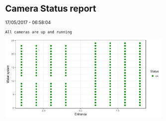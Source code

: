 Camera Status report
================
17/05/2017 - 06:58:04

    All cameras are up and running

![](camreport_files/figure-markdown_github/unnamed-chunk-2-1.png)
